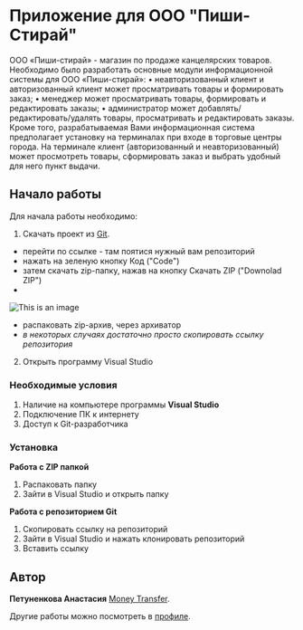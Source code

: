 # Приложение для ООО "Пиши-Стирай"

ООО «Пиши-стирай»  - магазин по продаже канцелярских товаров. 
Необходимо было разработать основные модули информационной системы для ООО «Пиши-стирай»:
•	неавторизованный клиент и авторизованный клиент может просматривать товары и формировать заказ;
•	менеджер может просматривать товары, формировать и редактировать заказы;
•	администратор может добавлять/редактировать/удалять товары, просматривать и редактировать заказы. 
Кроме того, разрабатываемая Вами информационная система предполагает установку на терминалах при входе в торговые центры города. На терминале клиент (авторизованный и неавторизованный) может просмотреть товары, сформировать заказ и выбрать удобный для него пункт выдачи. 

## Начало работы

Для начала работы необходимо:
1. Скачать проект из [Git](https://github.com/apetunenkovaa).
* перейти по ссылке - там поятися нужный вам репозиторий
* нажать на зеленую кнопку Код ("Code")
* затем скачать zip-папку, нажав на кнопку Скачать ZIP ("Downolad ZIP")
* 
![This is an image](https://user-images.githubusercontent.com/110453241/203793448-dcd68218-1df6-4787-afe2-7e7e2835fc1b.png)

* распаковать zip-архив, через архиватор
* *в некоторых случаях достаточно просто скопировать ссылку репозитория* 

2. Открыть программу Visual Studio 


### Необходимые условия

1. Наличие на компьютере программы **Visual Studio**
2. Подключение ПК к интернету
3. Доступ к Git-разработчика

### Установка
**Работа с ZIP папкой**
1. Распаковать папку 
2. Зайти в Visual Studio и открыть папку

**Работа с репозиторием Git**
1. Скопировать ссылку на репозиторий
2. Зайти в Visual Studio и нажать клонировать репозиторий
3. Вставить ссылку

## Автор

 **Петуненкова Анастасия** [Money Transfer](https://github.com/apetunenkovaa/PisiStiray).

Другие работы можно посмотреть в [профиле](https://github.com/apetunenkovaa).
